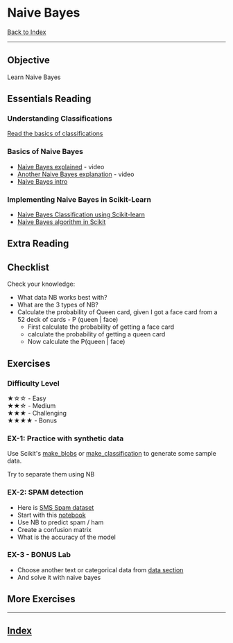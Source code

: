 # Naive Bayes

[Back to Index](../README.md)

---

## Objective

Learn Naive Bayes

## Essentials Reading

### Understanding Classifications

[Read the basics of classifications](classifications.md)

### Basics of Naive Bayes

* [Naive Bayes explained](https://www.youtube.com/watch?v=sjUDlJfdnKM) - video
* [Another Naive Bayes explanation](https://www.youtube.com/watch?v=O2L2Uv9pdDA) - video
* [Naive Bayes intro](https://www.geeksforgeeks.org/naive-bayes-classifiers/)

### Implementing Naive Bayes in Scikit-Learn

* [Naive Bayes Classification using Scikit-learn](https://www.datacamp.com/community/tutorials/naive-bayes-scikit-learn)
* [Naive Bayes algorithm in Scikit](https://scikit-learn.org/stable/modules/naive_bayes.html)

## Extra Reading

## Checklist

Check your knowledge:

* What data NB works best with?
* What are the 3 types of NB?
* Calculate the probability of Queen card, given I got a face card from a 52 deck of cards   -  P (queen | face) 
  - First calculate the probability of getting a face card
  - calculate the probability of getting a queen card
  - Now calculate the P(queen | face)

## Exercises

### Difficulty Level

★☆☆  - Easy  
★★☆  - Medium  
★★★  - Challenging  
★★★★ - Bonus

### EX-1: Practice with synthetic data

Use Scikit's  [make_blobs](https://scikit-learn.org/stable/modules/generated/sklearn.datasets.make_blobs.html#sklearn.datasets.make_blobs) or [make_classification](https://scikit-learn.org/stable/modules/generated/sklearn.datasets.make_classification.html#sklearn.datasets.make_classification) to generate some sample data.

Try to separate them using NB

### EX-2: SPAM detection

- Here is [SMS Spam dataset](https://elephantscale-public.s3.amazonaws.com/data/spam/SMSSpamCollection.txt)
- Start with this [notebook](https://github.com/elephantscale/guided-machine-learning-labs/blob/master/naive-bayes/naive-bayes-1-spam.ipynb)
- Use NB to predict spam / ham
- Create a confusion matrix
- What is the accuracy of the model

### EX-3 - BONUS Lab

- Choose another text or categorical data from [data section](../data.md)
- And solve it with naive bayes

## More Exercises


---

## [Index](../README.md)
